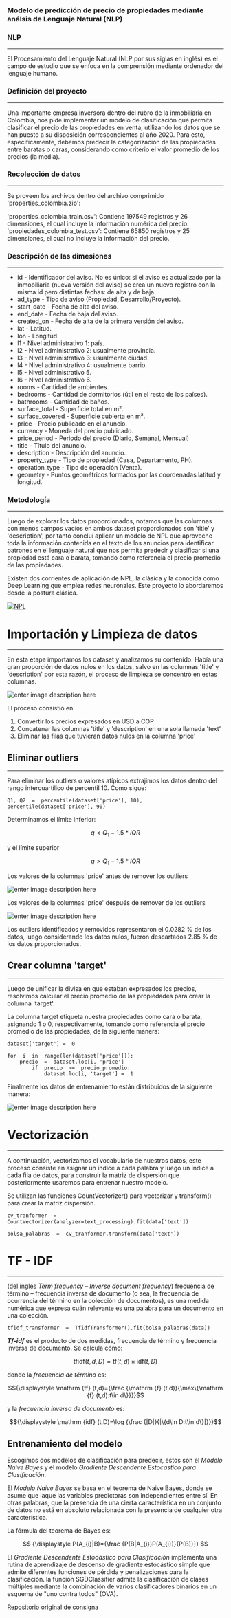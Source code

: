 ### Modelo de predicción de precio de propiedades mediante análsis de Lenguaje Natural (NLP)

### NLP 
___
El Procesamiento del Lenguaje Natural (NLP por sus siglas en inglés) es el campo de estudio que se enfoca en la comprensión mediante ordenador del lenguaje humano. 

### Definición del proyecto
___
Una importante empresa inversora dentro del rubro de la inmobiliaria en Colombia, nos pide implementar un modelo de clasificación que permita clasificar el precio de las propiedades en venta, utilizando los datos que se han puesto a su disposición correspondientes al año 2020. Para esto, específicamente, debemos predecir la categorización de las propiedades entre baratas o caras, considerando como criterio el valor promedio de los precios (la media).

### Recolección de datos 
___
Se proveen los archivos dentro del archivo comprimido 'properties_colombia.zip':

'properties_colombia_train.csv': Contiene 197549 registros y 26 dimensiones, el cual incluye la información numérica del precio.
'propiedades_colombia_test.csv': Contiene 65850 registros y 25 dimensiones, el cual no incluye la información del precio.

### Descripción de las dimesiones
___
- id - Identificador del aviso. No es único: si el aviso es actualizado por la inmobiliaria (nueva versión del aviso) se crea un nuevo registro con la misma id pero distintas fechas: de alta y de baja.
- ad_type - Tipo de aviso (Propiedad, Desarrollo/Proyecto).
- start_date - Fecha de alta del aviso.
- end_date - Fecha de baja del aviso.
- created_on - Fecha de alta de la primera versión del aviso.
- lat - Latitud.
- lon - Longitud.
- l1 - Nivel administrativo 1: país.
- l2 - Nivel administrativo 2: usualmente provincia.
- l3 - Nivel administrativo 3: usualmente ciudad.
- l4 - Nivel administrativo 4: usualmente barrio.
- l5 - Nivel administrativo 5.
- l6 - Nivel administrativo 6.
- rooms - Cantidad de ambientes.
- bedrooms - Cantidad de dormitorios (útil en el resto de los países).
- bathrooms - Cantidad de baños.
- surface_total - Superficie total en m².
- surface_covered - Superficie cubierta en m².
- price - Precio publicado en el anuncio.
- currency - Moneda del precio publicado.
- price_period - Periodo del precio (Diario, Semanal, Mensual)
- title - Título del anuncio.
- description - Descripción del anuncio.
- property_type - Tipo de propiedad (Casa, Departamento, PH).
- operation_type - Tipo de operación (Venta).
- geometry - Puntos geométricos formados por las coordenadas latitud y longitud.

### Metodología
____
Luego de explorar los datos proporcionados, notamos que las columnas con menos campos vacíos en ambos dataset proporcionados son 'title' y 'description', por tanto concluí aplicar un modelo de NPL que aproveche toda la información contenida en el texto de los anuncios para identificar patrones en el lenguaje natural que nos permita predecir y clasificar si una propiedad está cara o barata, tomando como referencia el precio promedio de las propiedades. 

Existen dos corrientes de aplicación de NPL, la clásica y la conocida como Deep Learning que emplea redes neuronales. Este proyecto lo abordaremos desde la postura clásica. 

[![NPL](https://www.xenonstack.com/hs-fs/hubfs/deep-learning-nlp-applications.png?width=1280&name=deep-learning-nlp-applications.png "NPL")](https://www.xenonstack.com/hs-fs/hubfs/deep-learning-nlp-applications.png?width=1280&name=deep-learning-nlp-applications.png "NPL")

# Importación y Limpieza de datos
___
En esta etapa importamos los dataset y analizamos su contenido. Había una gran proporción de datos nulos en los datos, salvo en las columnas 'title' y 'description' por esta razón, el proceso de limpieza se concentró en estas columnas. 

![enter image description here](https://github.com/LilaAlvesDC/P2-Prediccion-Precio-Casas-Machine-Learning/blob/main/_str/datos_nulos_train.JPG)

El proceso consistió en 
1. Convertir los precios expresados en USD a COP
2. Concatenar las columnas 'title' y 'description' en una sola llamada 'text'
3. Eliminar las filas que tuvieran datos nulos en la columna 'price'

## Eliminar outliers 
___
Para eliminar los outliers o valores atípicos extrajimos los datos dentro del rango intercuartílico de percentil 10. Como sigue: 

    Q1, Q2  =  percentile(dataset['price'], 10), percentile(dataset['price'], 90)

Determinamos el límite inferior: 

$$ q \lt  Q_1  -  1.5 * IQR $$

y el límite superior

$$ q \gt  Q_1  -  1.5 * IQR $$

Los valores de la columnas 'price' antes de remover los outliers 

![enter image description here](https://github.com/LilaAlvesDC/P2-Prediccion-Precio-Casas-Machine-Learning/blob/main/_str/Con_outliers.png?raw=true)

Los valores de la columnas 'price' después de remover de los outliers 

![enter image description here](https://github.com/LilaAlvesDC/P2-Prediccion-Precio-Casas-Machine-Learning/blob/main/_str/Sin_outliers.png?raw=true)

Los outliers identificados y removidos representaron el 0.0282 % de los datos, luego considerando los datos nulos, fueron descartados 2.85 % de los datos proporcionados. 


## Crear columna 'target'
___
Luego de unificar la divisa en que estaban expresados los precios, resolvimos calcular el precio promedio de las propiedades para crear la columna 'target'. 

La columna target etiqueta nuestra propiedades como cara o barata, asignando 1 o 0, respectivamente, tomando como referencia el precio promedio de las propiedades, de la siguiente manera:  

    dataset['target'] =  0
    
    for  i  in  range(len(dataset['price'])):
	    precio  =  dataset.loc[i, 'price']
		    if  precio  >=  precio_promedio:
			    dataset.loc[i, 'target'] =  1

Finalmente los datos de entrenamiento están distribuídos de la siguiente manera: 

![enter image description here](https://github.com/LilaAlvesDC/P2-Prediccion-Precio-Casas-Machine-Learning/blob/main/_str/Distribuci%C3%B3n%20de%20los%20datos%20.png?raw=true)

# Vectorización 
___
A continuación, vectorizamos el vocabulario de nuestros datos, este proceso consiste en asignar un índice a cada palabra y luego un índice a cada fila de datos, para construir la matriz de dispersión que posteriormente usaremos para entrenar nuestro modelo. 

Se utilizan las funciones CountVectorizer() para vectorizar y transform() para crear la matriz dispersión. 

    cv_tranformer  =  CountVectorizer(analyzer=text_processing).fit(data['text'])

    bolsa_palabras  =  cv_tranformer.transform(data['text'])
 

# TF - IDF 
---
(del inglés _Term frequency – Inverse document frequency_) frecuencia de término – frecuencia inversa de documento (o sea, la frecuencia de ocurrencia del término en la colección de documentos), es una medida numérica que expresa cuán relevante es una palabra para un documento en una colección.

    tfidf_transformer  =  TfidfTransformer().fit(bolsa_palabras(data))

***Tf-idf*** es el producto de dos medidas, frecuencia de término y frecuencia inversa de documento. Se calcula cómo: 


$${\displaystyle \mathrm {tfidf} (t,d,D)=\mathrm {tf} (t,d)\times \mathrm {idf} (t,D)}$$

donde la *frecuencia de término* es:

$${\displaystyle \mathrm {tf} (t,d)={\frac {\mathrm {f} (t,d)}{\max\{\mathrm {f} (t,d):t\in d\}}}}$$

y la *frecuencia inversa de documento* es:

$${\displaystyle \mathrm {idf} (t,D)=\log {\frac {|D|}{|\{d\in D:t\in d\}|}}}$$

## Entrenamiento del modelo 

Escogimos dos modelos de clasificación para predecir, estos son el *Modelo Naive Bayes* y el modelo *Gradiente Descendente Estocástico para Clasificación*. 

El *Modelo Naive Bayes* se basa en el teorema de Naive Bayes, donde se asume que laque las variables predictoras son independientes entre sí. En otras palabras, que la presencia de una cierta característica en un conjunto de datos no está en absoluto relacionada con la presencia de cualquier otra característica.

La fórmula del teorema de Bayes es: 

$$ {\displaystyle P(A_{i}|B)={\frac {P(B|A_{i})P(A_{i})}{P(B)}}} $$

El *Gradiente Descendente Estocástico para Clasificación*  implementa una rutina de aprendizaje de descenso de gradiente estocástico simple que admite diferentes funciones de pérdida y penalizaciones para la clasificación. la función SGDClassifier admite la clasificación de clases múltiples mediante la combinación de varios clasificadores binarios en un esquema de "uno contra todos" (OVA).


[Repositorio original de consigna](https://github.com/soyHenry/Datathon "Repositorio de consigna")
